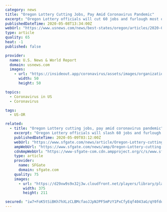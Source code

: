 ```yaml
---
category: news
title: "Oregon Lottery Cutting Jobs, Pay Amid Coronavirus Pandemic"
excerpt: "Oregon Lottery officials will cut 60 jobs and furlough most other workers in response to a budget gap due to the coronavirus pandemic."
publishedDateTime: 2020-05-08T13:34:00Z
webUrl: "https://www.usnews.com/news/best-states/oregon/articles/2020-05-08/oregon-lottery-cutting-jobs-pay-amid-coronavirus-pandemic"
type: article
quality: 65
heat: -1
published: false

provider:
  name: U.S. News & World Report
  domain: usnews.com
  images:
    - url: "https://insideout.app/coronavirus/assets/images/organizations/usnews.com-50x50.jpg"
      width: 50
      height: 50

topics:
  - Coronavirus in US
  - Coronavirus

tags:
  - US-OR

related:
  - title: "Oregon Lottery cutting jobs, pay amid coronavirus pandemic"
    excerpt: "Oregon Lottery officials will slash 60 jobs and furlough most other workers in response to a budget gap that comes in the wake of the coronavirus pandemic and state stay-home order. The cuts come six weeks after Oregonians last gambled on video lottery machines,"
    publishedDateTime: 2020-05-09T03:12:00Z
    webUrl: "https://www.sfgate.com/news/article/Oregon-Lottery-cutting-jobs-pay-amid-coronavirus-15256406.php"
    ampWebUrl: "https://www.sfgate.com/news/amp/Oregon-Lottery-cutting-jobs-pay-amid-coronavirus-15256406.php"
    cdnAmpWebUrl: "https://www-sfgate-com.cdn.ampproject.org/c/s/www.sfgate.com/news/amp/Oregon-Lottery-cutting-jobs-pay-amid-coronavirus-15256406.php"
    type: article
    provider:
      name: SFGate
      domain: sfgate.com
    quality: 75
    images:
      - url: "https://d29xw9s9x32j3w.cloudfront.net/players/library/placeholder.png"
        width: 375
        height: 211

secured: "iw7+FoK5tSiBKh7hXLzCLBMcfaoJJpNJPF5mPzY1PxCfyEqf4043aG/qY0fdod8O70ms46KtEg7tpVX6i+xUtPP4KYipqQpHsZCGBr1koP+eAfmVq5QCDxz0eU639pqcScCn/A6lYPJPhHNh2/W5x4yB6b8bNFel7ctiXeLOMyo405wvipDWMUfjwb5yTR1Dg0/JRM54UFqN3heRPmlR9EQV8HkN+zygna41aSd1+8tOSumXkx2iAY5q0AFZWjthFBQcELSCcnSmrVIsAj4Uq7Z9BSORKA78cHd1L04UeVkZFtNe7U4A/o/9J80XU24w;FkT2j9F7Fe4zA7pjC7yAiA=="
---
```


